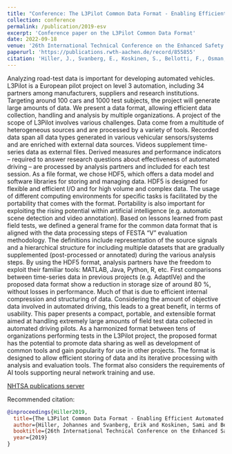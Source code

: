```yaml
---
title: "Conference: The L3Pilot Common Data Format - Enabling Efficient Automated Driving Data Analysis"
collection: conference
permalink: /publication/2019-esv
excerpt: 'Conference paper on the L3Pilot Common Data Format'
date: 2022-09-18
venue: '26th International Technical Conference on the Enhanced Safety of Vehicles (ESV)'
paperurl: 'https://publications.rwth-aachen.de/record/855855'
citation: 'Hiller, J., Svanberg, E., Koskinen, S., Bellotti, F., Osman, N. (2019) &quot;The L3Pilot Common Data Format - Enabling Efficient Automated Driving Data Analysis&quot; <i>26th International Technical Conference on the Enhanced Safety of Vehicles (ESV)</i>'
---
```

Analyzing road-test data is important for developing automated vehicles.
L3Pilot is a European pilot project on level 3 automation, including 34 partners among manufacturers, suppliers and research institutions.
Targeting around 100 cars and 1000 test subjects, the project will generate large amounts of data.
We present a data format, allowing efficient data collection, handling and analysis by multiple organizations.
A project of the scope of L3Pilot involves various challenges.
Data come from a multitude of heterogeneous sources and are processed by a variety of tools.
Recorded data span all data types generated in various vehicular sensors/systems and are enriched with external data sources.
Videos supplement time-series data as external files.
Derived measures and performance indicators – required to answer research questions about effectiveness of automated driving – are processed by analysis partners and included for each test session.
As a file format, we chose HDF5, which offers a data model and software libraries for storing and managing data.
HDF5 is designed for flexible and efficient I/O and for high volume and complex data.
The usage of different computing environments for specific tasks is facilitated by the portability that comes with the format.
Portability is also important for exploiting the rising potential within artificial intelligence (e.g. automatic scene detection and video annotation).
Based on lessons learned from past field tests, we defined a general frame for the common data format that is aligned with the data processing steps of FESTA “V” evaluation methodology.
The definitions include representation of the source signals and a hierarchical structure for including multiple datasets that are gradually supplemented (post-processed or annotated) during the various analysis steps.
By using the HDF5 format, analysis partners have the freedom to exploit their familiar tools: MATLAB, Java, Python, R, etc.
First comparisons between time-series data in previous projects (e.g. AdaptIVe) and the proposed data format show a reduction in storage size of around 80 %, without losses in performance.
Much of that is due to efficient internal compression and structuring of data.
Considering the amount of objective data involved in automated driving, this leads to a great benefit, in terms of usability.
This paper presents a compact, portable, and extensible format aimed at handling extremely large amounts of field test data collected in automated driving pilots.
As a harmonized format between tens of organizations performing tests in the L3Pilot project, the proposed format has the potential to promote data sharing as well as development of common tools and gain popularity for use in other projects.
The format is designed to allow efficient storing of data and its iterative processing with analysis and evaluation tools.
The format also considers the requirements of AI tools supporting neural network training and use.

[NHTSA publications server](https://www-esv.nhtsa.dot.gov/Proceedings/26/26ESV-000043.pdf)

Recommended citation:
```bibtex
@inproceedings{Hiller2019,
  title={The L3Pilot Common Data Format - Enabling Efficient Automated Driving Data Analysis},
  author={Hiller, Johannes and Svanberg, Erik and Koskinen, Sami and Bellotti, Francesco and Osman, Nisrine},
  booktitle={26th International Technical Conference on the Enhanced Safety of Vehicles (ESV)},
  year={2019}
}
```
